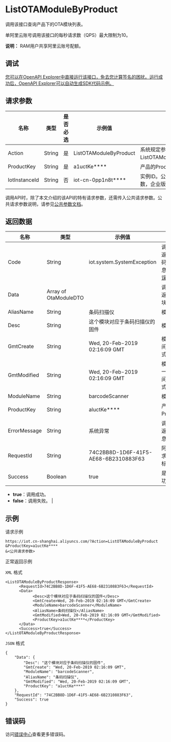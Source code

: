 # ListOTAModuleByProduct

调用该接口查询产品下的OTA模块列表。

单阿里云账号调用该接口的每秒请求数（QPS）最大限制为10。

**说明：** RAM用户共享阿里云账号配额。

## 调试

[您可以在OpenAPI Explorer中直接运行该接口，免去您计算签名的困扰。运行成功后，OpenAPI Explorer可以自动生成SDK代码示例。](https://api.aliyun.com/#product=Iot&api=ListOTAModuleByProduct&type=RPC&version=2018-01-20)

## 请求参数

|名称|类型|是否必选|示例值|描述|
|--|--|----|---|--|
|Action|String|是|ListOTAModuleByProduct|系统规定参数。取值：ListOTAModuleByProduct。 |
|ProductKey|String|是|a1uctKe\*\*\*\*|产品的ProductKey。 |
|IotInstanceId|String|否|iot-cn-0pp1n8t\*\*\*\*|实例ID。公共实例不传此参数，企业版实例需传入。 |

调用API时，除了本文介绍的该API的特有请求参数，还需传入公共请求参数。公共请求参数说明，请参见[公共参数文档](~~30561~~)。

## 返回数据

|名称|类型|示例值|描述|
|--|--|---|--|
|Code|String|iot.system.SystemException|调用失败时，返回的错误码。更多信息，请参见[错误码](~~87387~~)。 |
|Data|Array of OtaModuleDTO| |调用成功时，返回的OTA模块列表。 |
|AliasName|String|条码扫描仪|模块别名。 |
|Desc|String|这个模块对应于条码扫描仪的固件|模块描述。 |
|GmtCreate|String|Wed, 20-Feb-2019 02:16:09 GMT|模块创建时间，GMT格式。 |
|GmtModified|String|Wed, 20-Feb-2019 02:16:09 GMT|模块信息最后一次更新时间，GMT格式。 |
|ModuleName|String|barcodeScanner|模块名称。 |
|ProductKey|String|aluctKe\*\*\*\*|产品的ProductKey。 |
|ErrorMessage|String|系统异常|调用失败时，返回的出错信息。 |
|RequestId|String|74C2BB8D-1D6F-41F5-AE68-6B2310883F63|阿里云为该请求生成的唯一标识符。 |
|Success|Boolean|true|是否调用成功。

 -   **true**：调用成功。
-   **false**：调用失败。 |

## 示例

请求示例

```
https://iot.cn-shanghai.aliyuncs.com/?Action=ListOTAModuleByProduct
&ProductKey=a1uctKe****
&<公共请求参数>
```

正常返回示例

`XML` 格式

```
<ListOTAModuleByProductResponse>
      <RequestId>74C2BB8D-1D6F-41F5-AE68-6B2310883F63</RequestId>
      <Data>
            <Desc>这个模块对应于条码扫描仪的固件</Desc>
            <GmtCreate>Wed, 20-Feb-2019 02:16:09 GMT</GmtCreate>
            <ModuleName>barcodeScanner</ModuleName>
            <AliasName>条码扫描仪</AliasName>
            <GmtModified>Wed, 20-Feb-2019 02:16:09 GMT</GmtModified>
            <ProductKey>a1uctKe****</ProductKey>
      </Data>
      <Success>true</Success>
</ListOTAModuleByProductResponse>
```

`JSON` 格式

```
{
    "Data": {
        "Desc": "这个模块对应于条码扫描仪的固件",
        "GmtCreate": "Wed, 20-Feb-2019 02:16:09 GMT",
        "ModuleName": "barcodeScanner",
        "AliasName": "条码扫描仪",
        "GmtModified": "Wed, 20-Feb-2019 02:16:09 GMT",
        "ProductKey": "a1uctKe****"
    },
    "RequestId": "74C2BB8D-1D6F-41F5-AE68-6B2310883F63",
    "Success": true
}
```

## 错误码

访问[错误中心](https://error-center.alibabacloud.com/status/product/Iot)查看更多错误码。

